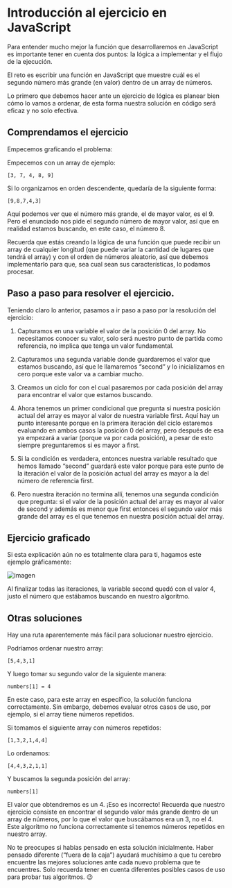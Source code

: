 # Introducción al ejercicio en JavaScript

Para entender mucho mejor la función que desarrollaremos en JavaScript es importante tener en cuenta dos puntos: la lógica a implementar y el flujo de la ejecución.

El reto es escribir una función en JavaScript que muestre cuál es el segundo número más grande (en valor) dentro de un array de números.

Lo primero que debemos hacer ante un ejercicio de lógica es planear bien cómo lo vamos a ordenar, de esta forma nuestra solución en código será eficaz y no solo efectiva.

## Comprendamos el ejercicio
Empecemos graficando el problema:

Empecemos con un array de ejemplo:

````
[3, 7, 4, 8, 9]
````

Si lo organizamos en orden descendente, quedaría de la siguiente forma:

````
[9,8,7,4,3]
````

Aquí podemos ver que el número más grande, el de mayor valor, es el 9. Pero el enunciado nos pide el segundo número de mayor valor, así que en realidad estamos buscando, en este caso, el número 8.

Recuerda que estás creando la lógica de una función que puede recibir un array de cualquier longitud (que puede variar la cantidad de lugares que tendrá el array) y con el orden de números aleatorio, así que debemos implementarlo para que, sea cual sean sus características, lo podamos procesar.

## Paso a paso para resolver el ejercicio. 
Teniendo claro lo anterior, pasamos a ir paso a paso por la resolución del ejercicio:

1. Capturamos en una variable el valor de la posición 0 del array. No necesitamos conocer su valor, solo será nuestro punto de partida como referencia, no implica que tenga un valor fundamental.

2. Capturamos una segunda variable donde guardaremos el valor que estamos buscando, así que le llamaremos “second” y lo inicializamos en cero porque este valor va a cambiar mucho.

3. Creamos un ciclo for con el cual pasaremos por cada posición del array para encontrar el valor que estamos buscando.

4. Ahora tenemos un primer condicional que pregunta si nuestra posición actual del array es mayor al valor de nuestra variable first. Aquí hay un punto interesante porque en la primera iteración del ciclo estaremos evaluando en ambos casos la posición 0 del array, pero después de esa ya empezará a variar (porque va por cada posición), a pesar de esto siempre preguntaremos si es mayor a first.

5. Si la condición es verdadera, entonces nuestra variable resultado que hemos llamado “second” guardará este valor porque para este punto de la iteración el valor de la posición actual del array es mayor a la del número de referencia first.

6. Pero nuestra iteración no termina allí, tenemos una segunda condición que pregunta: si el valor de la posición actual del array es mayor al valor de second y además es menor que first entonces el segundo valor más grande del array es el que tenemos en nuestra posición actual del array.

## Ejercicio graficado
Si esta explicación aún no es totalmente clara para ti, hagamos este ejemplo gráficamente:

![imagen](/AlgoritmosPensamientoLogicoBasico/images/APL-JS.webp)

Al finalizar todas las iteraciones, la variable second quedó con el valor 4, justo el número que estábamos buscando en nuestro algoritmo.

## Otras soluciones
Hay una ruta aparentemente más fácil para solucionar nuestro ejercicio.

Podríamos ordenar nuestro array:
````
[5,4,3,1]
````

Y luego tomar su segundo valor de la siguiente manera:
````
numbers[1] = 4
````

En este caso, para este array en específico, la solución funciona correctamente. Sin embargo, debemos evaluar otros casos de uso, por ejemplo, si el array tiene números repetidos.

Si tomamos el siguiente array con números repetidos:
````
[1,3,2,1,4,4]
````

Lo ordenamos:
````
[4,4,3,2,1,1]
````

Y buscamos la segunda posición del array:
````
numbers[1]
````

El valor que obtendremos es un 4. ¡Eso es incorrecto! Recuerda que nuestro ejercicio consiste en encontrar el segundo valor más grande dentro de un array de números, por lo que el valor que buscábamos era un 3, no el 4. Este algoritmo no funciona correctamente si tenemos números repetidos en nuestro array.

No te preocupes si habías pensado en esta solución inicialmente. Haber pensado diferente (“fuera de la caja”) ayudará muchísimo a que tu cerebro encuentre las mejores soluciones ante cada nuevo problema que te encuentres. Solo recuerda tener en cuenta diferentes posibles casos de uso para probar tus algoritmos. 😉